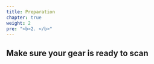 ```yaml
---
title: Preparation
chapter: true
weight: 2
pre: "<b>2. </b>"
---
```


## Make sure your gear is ready to scan